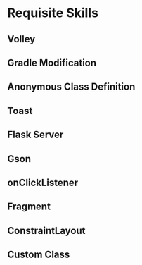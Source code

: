# Requisite Skills

## Volley
## Gradle Modification
## Anonymous Class Definition
## Toast
## Flask Server
## Gson	
## onClickListener
## Fragment
## ConstraintLayout
## Custom Class